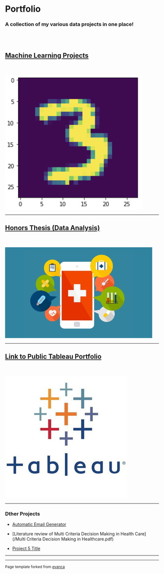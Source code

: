 # Portfolio
### A collection of my various data projects in one place!
<br><br>
## [Machine Learning Projects](/classification.md)

<br><br>
<img src="images/3.png?raw=true"/>

---
## [Honors Thesis (Data Analysis)](/thesis.md)
<br><br>
<img src="images/mhealth.jpg?raw=true"/>

---
## [Link to Public Tableau Portfolio](https://public.tableau.com/app/profile/jordan.howard)
<br><br>
<img src="images/tableau.png?raw=true"/>

---

### Dther Projects

- [Automatic Email Generator](/emailgenerator.md)

- [Literature review of Multi Criteria Decision Making in Health Care](/Multi Criteria Decision Making in Healthcare.pdf)

- [Project 5 Title](http://example.com/)

---




---
<p style="font-size:12px">Page template forked from <a href="https://github.com/evanca/quick-portfolio">evanca</a></p>
<!-- Remove above link if you don't want to attibute -->
